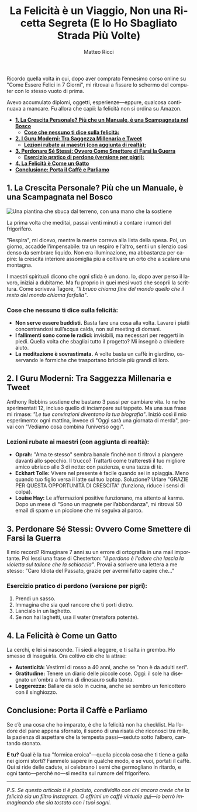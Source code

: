 ﻿---
layout: post
title: "La Felicità è un Viaggio, Non una Ricetta Segreta (E Io Ho Sbagliato Strada Più Volte)"
seo_title: "La Felicità è un Viaggio, Non una Ricetta Segreta (E "
categories: [crescita-autentica]
tags: [benessere, meditazione, autoconsapevolezza, umorismo, fallimenti, storie personali, esercizi pratici, autenticità] 
description: "Scopri come ho imparato a trovare la felicità sbagliando strada, contando i rumori del frigorifero e ballando come un fenicottero in cucina. Guida pratica (con errori inclusi) alla crescita personale."
image: https://res.cloudinary.com/dkoc4knvv/image/upload/v1756042406/vita_bxb3tp.webp
background: https://res.cloudinary.com/dkoc4knvv/image/upload/v1756042406/vita_bxb3tp.webp
author: Matteo Ricci
meta: "Felicità ≠ ricette magiche. La mia storia tra meditazioni fallite, guru improvvisati e lezioni rubate ai piccoli disastri quotidiani. Con esercizi per ridere di sé."
keywords: [felicità imperfetta, crescita personale umoristica, meditazione per principianti, come perdonare sé stessi, errori che insegnano, esercizi pratici spirituali, storie di trasformazione reale]
longtail-keywords: [come trovare la felicità attraverso gli errori, esercizi pratici per il perdono interiore, crescita personale con umorismo, meditazione per chi non riesce a meditare, storie reali di trasformazione interiore, come smettere di inseguire la perfezione]
featured_post: 'false'
lang: "it"

---

Ricordo quella volta in cui, dopo aver comprato l’ennesimo corso online su "Come Essere Felici in 7 Giorni", mi ritrovai a fissare lo schermo del computer con lo stesso vuoto di prima. 

Avevo accumulato diplomi, oggetti, esperienze—eppure, qualcosa continuava a mancare. Fu allora che capii: la felicità non si ordina su Amazon.  

- [**1. La Crescita Personale? Più che un Manuale, è una Scampagnata nel Bosco**](#1-la-crescita-personale-più-che-un-manuale-è-una-scampagnata-nel-bosco)
  - [**Cose che nessuno ti dice sulla felicità:**](#cose-che-nessuno-ti-dice-sulla-felicità)
- [**2. I Guru Moderni: Tra Saggezza Millenaria e Tweet**](#2-i-guru-moderni-tra-saggezza-millenaria-e-tweet)
  - [**Lezioni rubate ai maestri (con aggiunta di realtà):**](#lezioni-rubate-ai-maestri-con-aggiunta-di-realtà)
- [**3. Perdonare Sé Stessi: Ovvero Come Smettere di Farsi la Guerra**](#3-perdonare-sé-stessi-ovvero-come-smettere-di-farsi-la-guerra)
  - [**Esercizio pratico di perdono (versione per pigri):**](#esercizio-pratico-di-perdono-versione-per-pigri)
- [**4. La Felicità è Come un Gatto**](#4-la-felicità-è-come-un-gatto)
- [**Conclusione: Porta il Caffè e Parliamo**](#conclusione-porta-il-caffè-e-parliamo)


## **1. La Crescita Personale? Più che un Manuale, è una Scampagnata nel Bosco**  

<img class="img-fluid" src="/img/posts/2/crescita.png" alt="Una piantina che sbuca dal terreno, con una mano che la sostiene">  

La prima volta che meditai, passai venti minuti a contare i rumori del frigorifero. 

"Respira", mi dicevo, mentre la mente correva alla lista della spesa. Poi, un giorno, accadde l’impensabile: tra un respiro e l’altro, sentii un silenzio così denso da sembrare liquido. Non era illuminazione, ma abbastanza per capire: la crescita interiore assomiglia più a coltivare un orto che a scalare una montagna.  

I maestri spirituali dicono che ogni sfida è un dono. Io, dopo aver perso il lavoro, iniziai a dubitarne. Ma fu proprio in quei mesi vuoti che scoprii la scrittura. Come scriveva Tagore, *"Il bruco chiama fine del mondo quello che il resto del mondo chiama farfalla"*.  

### **Cose che nessuno ti dice sulla felicità:**  
- **Non serve essere buddisti.** Basta fare una cosa alla volta. Lavare i piatti concentrandosi sull’acqua calda, non sul meeting di domani.  
- **I fallimenti sono come le radici:** invisibili, ma necessari per reggerti in piedi. Quella volta che sbagliai tutto il progetto? Mi insegnò a chiedere aiuto.  
- **La meditazione è sovrastimata.** A volte basta un caffè in giardino, osservando le formiche che trasportano briciole più grandi di loro.  

## **2. I Guru Moderni: Tra Saggezza Millenaria e Tweet**  

Anthony Robbins sostiene che bastano 3 passi per cambiare vita. Io ne ho sperimentati 12, incluso quello di inciampare sul tappeto. Ma una sua frase mi rimase: *"Le tue convinzioni diventano la tua biografia"*. Iniziò così il mio esperimento: ogni mattina, invece di "Oggi sarà una giornata di merda", provai con "Vediamo cosa combina l’universo oggi".  

### **Lezioni rubate ai maestri (con aggiunta di realtà):**  
- **Oprah:** "Ama te stesso" sembra banale finché non ti ritrovi a piangere davanti allo specchio. Il trucco? Trattarti come tratteresti il tuo migliore amico ubriaco alle 3 di notte: con pazienza, e una tazza di tè.  
- **Eckhart Tolle:** Vivere nel presente è facile quando sei in spiaggia. Meno quando tuo figlio versa il latte sul tuo laptop. Soluzione? Urlare "GRAZIE PER QUESTA OPPORTUNITÀ DI CRESCITA" (funziona, riduce i sensi di colpa).  
- **Louise Hay:** Le affermazioni positive funzionano, ma attento al karma. Dopo un mese di "Sono un magnete per l’abbondanza", mi ritrovai 50 email di spam e un piccione che mi seguiva al parco.  

## **3. Perdonare Sé Stessi: Ovvero Come Smettere di Farsi la Guerra**  

Il mio record? Rimuginare 7 anni su un errore di ortografia in una mail importante. Poi lessi una frase di Chesterton: *"Il perdono è l’odore che lascia la violetta sul tallone che la schiaccia"*. Provai a scrivere una lettera a me stesso: "Caro Idiota del Passato, grazie per avermi fatto capire che..."  

### **Esercizio pratico di perdono (versione per pigri):**  
1. Prendi un sasso.  
2. Immagina che sia quel rancore che ti porti dietro.  
3. Lancialo in un laghetto.  
4. Se non hai laghetti, usa il water (metafora potente).  

## **4. La Felicità è Come un Gatto**  

La cerchi, e lei si nasconde. Ti siedi a leggere, e ti salta in grembo. Ho smesso di inseguirla. Ora coltivo ciò che la attrae:  

- **Autenticità:** Vestirmi di rosso a 40 anni, anche se "non è da adulti seri".  
- **Gratitudine:** Tenere un diario delle piccole cose. Oggi: il sole ha disegnato un'ombra a forma di dinosauro sulla tenda.  
- **Leggerezza:** Ballare da solo in cucina, anche se sembro un fenicottero con il singhiozzo.  

## **Conclusione: Porta il Caffè e Parliamo**  

Se c’è una cosa che ho imparato, è che la felicità non ha checklist. Ha l’odore del pane appena sfornato, il suono di una risata che riconosci tra mille, la pazienza di aspettare che la tempesta passi—seduto sotto l’albero, cantando stonato.  

**E tu?** Qual è la tua "formica eroica"—quella piccola cosa che ti tiene a galla nei giorni storti? Fammelo sapere in qualche modo, e se vuoi, portati il caffè. Qui si ride delle cadute, si celebrano i semi che germogliano in ritardo, e ogni tanto—perché no—si medita sul rumore del frigorifero.  

---  
*P.S. Se questo articolo ti è piaciuto, condividilo con chi ancora crede che la felicità sia un filtro Instagram. O offrimi un caffè virtuale [qui](https://www.paypal.me/pythonmat)—lo berrò immaginando che sia tostato con i tuoi sogni.*